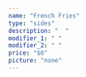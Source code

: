 ```yaml
---
name: "French Fries"
type: "sides"
description: "  "
modifier_1: " "
modifier_2: " "
price: "$6"
picture: "none"
---
```

